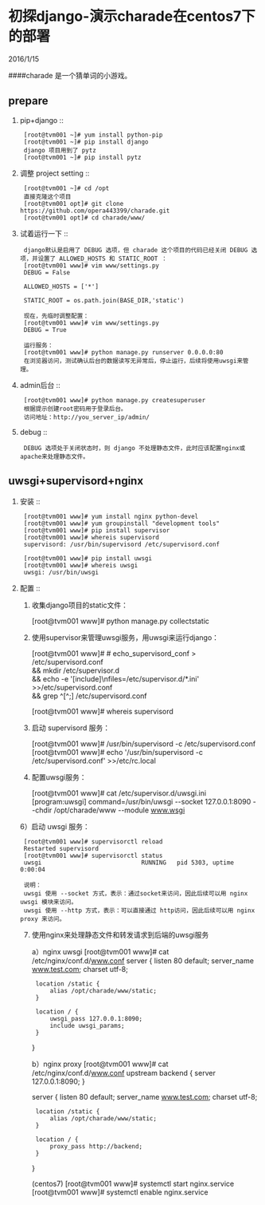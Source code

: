 初探django-演示charade在centos7下的部署
=======================================
2016/1/15

####charade 是一个猜单词的小游戏。

prepare
-------
1. pip+django ::

        [root@tvm001 ~]# yum install python-pip
        [root@tvm001 ~]# pip install django
        django 项目用到了 pytz
        [root@tvm001 ~]# pip install pytz

2. 调整 project setting ::

        [root@tvm001 ~]# cd /opt
        直接克隆这个项目 
        [root@tvm001 opt]# git clone https://github.com/opera443399/charade.git
        [root@tvm001 opt]# cd charade/www/

6. 试着运行一下 ::

        django默认是启用了 DEBUG 选项，但 charade 这个项目的代码已经关闭 DEBUG 选项，并设置了 ALLOWED_HOSTS 和 STATIC_ROOT ：
        [root@tvm001 www]# vim www/settings.py
        DEBUG = False
        
        ALLOWED_HOSTS = ['*']
        
        STATIC_ROOT = os.path.join(BASE_DIR,'static')
        
        现在，先临时调整配置：
        [root@tvm001 www]# vim www/settings.py 
        DEBUG = True
        
        运行服务：
        [root@tvm001 www]# python manage.py runserver 0.0.0.0:80
        在浏览器访问，测试确认后台的数据读写无异常后，停止运行，后续将使用uwsgi来管理。
    

7. admin后台 ::

        [root@tvm001 www]# python manage.py createsuperuser
        根据提示创建root密码用于登录后台。
        访问地址：http://you_server_ip/admin/

8. debug ::

        DEBUG 选项处于关闭状态时，则 django 不处理静态文件，此时应该配置nginx或apache来处理静态文件。
    
    
uwsgi+supervisord+nginx
----------------------
1. 安装 ::

        [root@tvm001 www]# yum install nginx python-devel
        [root@tvm001 www]# yum groupinstall "development tools"
        [root@tvm001 www]# pip install supervisor
        [root@tvm001 www]# whereis supervisord
        supervisord: /usr/bin/supervisord /etc/supervisord.conf
        
        [root@tvm001 www]# pip install uwsgi
        [root@tvm001 www]# whereis uwsgi
        uwsgi: /usr/bin/uwsgi    

2. 配置 ::

    1) 收集django项目的static文件：
    
        [root@tvm001 www]# python manage.py collectstatic
    
    2) 使用supervisor来管理uwsgi服务，用uwsgi来运行django：
    
        [root@tvm001 www]# # echo_supervisord_conf > /etc/supervisord.conf \
        && mkdir /etc/supervisor.d \
        && echo -e '[include]\nfiles=/etc/supervisor.d/*.ini' >>/etc/supervisord.conf \
        && grep ^[^\;] /etc/supervisord.conf
        
        [root@tvm001 www]# whereis supervisord
    
    4) 启动 supervisord 服务：
    
        [root@tvm001 www]# /usr/bin/supervisord -c /etc/supervisord.conf
        [root@tvm001 www]# echo '/usr/bin/supervisord -c /etc/supervisord.conf' >>/etc/rc.local
    
    5) 配置uwsgi服务：
    
        [root@tvm001 www]# cat /etc/supervisor.d/uwsgi.ini
        [program:uwsgi]
        command=/usr/bin/uwsgi --socket 127.0.0.1:8090 --chdir /opt/charade/www --module www.wsgi
        
    6）启动 uwsgi 服务：
    
        [root@tvm001 www]# supervisorctl reload
        Restarted supervisord
        [root@tvm001 www]# supervisorctl status
        uwsgi                            RUNNING   pid 5303, uptime 0:00:04
    
        说明：
        uwsgi 使用 --socket 方式，表示：通过socket来访问，因此后续可以用 nginx uwsgi 模块来访问。
        uwsgi 使用 --http 方式，表示：可以直接通过 http访问，因此后续可以用 nginx proxy 来访问。
    
    
    7) 使用nginx来处理静态文件和转发请求到后端的uwsgi服务
    
        a）nginx uwsgi
        [root@tvm001 www]# cat /etc/nginx/conf.d/www.conf 
        server {
            listen 80 default;
            server_name www.test.com;
            charset utf-8;
        
            location /static {
                alias /opt/charade/www/static;
            }
        
            location / {
                uwsgi_pass 127.0.0.1:8090;
                include uwsgi_params;
            }
        }
        
        b）nginx proxy
        [root@tvm001 www]# cat /etc/nginx/conf.d/www.conf 
        upstream backend {
            server 127.0.0.1:8090;
        }
        
        server {
            listen 80 default;
            server_name www.test.com;
            charset utf-8;
            
            location /static {
                alias /opt/charade/www/static;
            }
        
            location / {
                proxy_pass http://backend;
            }
        }
        
        (centos7)
        [root@tvm001 www]# systemctl start nginx.service
        [root@tvm001 www]# systemctl enable nginx.service
